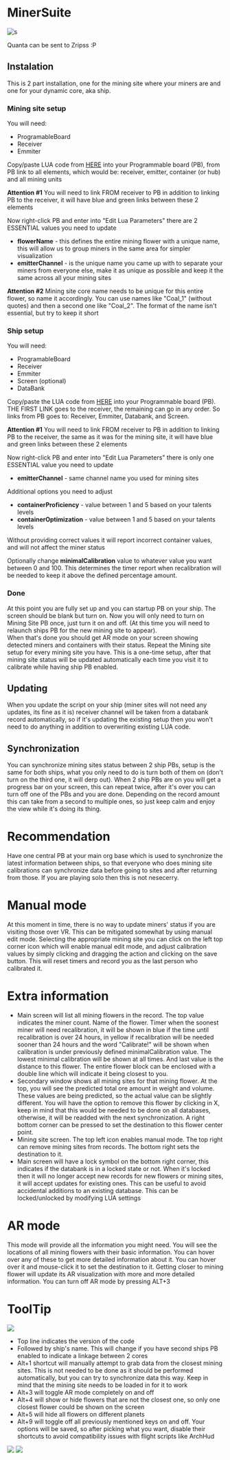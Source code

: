# MinerSuite

![s](MainScreen.jpg)

Quanta can be sent to Zripss :P

## Instalation

This is 2 part installation, one for the mining site where your miners are and one for your dynamic core, aka ship.

### Mining site setup
 You will need:
   * ProgramableBoard
   * Receiver
   * Emmiter

Copy/paste LUA code from [HERE](https://raw.githubusercontent.com/GcGoat/MinerSuite/main/MiningSiteLUA) into your Programmable board (PB), from PB link to all elements, which would be: receiver, emitter, container (or hub) and all mining units  

**Attention #1** You will need to link FROM receiver to PB in addition to linking PB to the receiver, it will have blue and green links between these 2 elements 

Now right-click PB and enter into "Edit Lua Parameters" there are 2 ESSENTIAL values you need to update
 * **flowerName** - this defines the entire mining flower with a unique name, this will allow us to group miners in the same area for simpler visualization
 * **emitterChannel** - is the unique name you came up with to separate your miners from everyone else, make it as unique as possible and keep it the same across all your mining sites  

**Attention #2** Mining site core name needs to be unique for this entire flower, so name it accordingly. You can use names like "Coal_1" (without quotes) and then a second one like "Coal_2". The format of the name isn't essential, but try to keep it short

### Ship setup
 You will need:
   * ProgramableBoard
   * Receiver
   * Emmiter
   * Screen (optional)
   * DataBank

Copy/paste the LUA code from [HERE](https://raw.githubusercontent.com/GcGoat/MinerSuite/main/ShipsPBLUA) into your Programmable board (PB). THE FIRST LINK goes to the receiver, the remaining can go in any order. So links from PB goes to: Receiver, Emmiter, Databank, and Screen.
  
**Attention #1** You will need to link FROM receiver to PB in addition to linking PB to the receiver, the same as it was for the mining site, it will have blue and green links between these 2 elements 
  
Now right-click PB and enter into "Edit Lua Parameters" there is only one ESSENTIAL value you need to update
 * **emitterChannel** - same channel name you used for mining sites
   
Additional options you need to adjust
* **containerProficiency** - value between 1 and 5 based on your talents levels
* **containerOptimization** - value between 1 and 5 based on your talents levels
  
Without providing correct values it will report incorrect container values, and will not affect the miner status
  
Optionally change **minimalCalibration** value to whatever value you want between 0 and 100. This determines the timer report when recalibration will be needed to keep it above the defined percentage amount. 

### Done
At this point you are fully set up and you can startup PB on your ship. The screen should be blank but turn on. Now you will only need to turn on Mining Site PB once, just turn it on and off. (At this time you will need to relaunch ships PB for the new mining site to appear).  
When that's done you should get AR mode on your screen showing detected miners and containers with their status. Repeat the Mining site setup for every mining site you have. This is a one-time setup, after that mining site status will be updated automatically each time you visit it to calibrate while having ship PB enabled. 

## Updating
When you update the script on your ship (miner sites will not need any updates, its fine as it is) receiver channel will be taken from a databank record automatically, so if it's updating the existing setup then you won't need to do anything in addition to overwriting existing LUA code. 

## Synchronization
  
You can synchronize mining sites status between 2 ship PBs, setup is the same for both ships, what you only need to do is turn both of them on (don't turn on the third one, it will derp out). When 2 ship PBs are on you will get a progress bar on your screen, this can repeat twice, after it's over you can turn off one of the PBs and you are done. Depending on the record amount this can take from a second to multiple ones, so just keep calm and enjoy the view while it's doing its thing.  

# Recommendation 
Have one central PB at your main org base which is used to synchronize the latest information between ships, so that everyone who does mining site calibrations can synchronize data before going to sites and after returning from those. If you are playing solo then this is not nesecerry. 

# Manual mode
At this moment in time, there is no way to update miners' status if you are visiting those over VR. This can be mitigated somewhat by using manual edit mode. Selecting the appropriate mining site you can click on the left top corner icon which will enable manual edit mode, and adjust calibration values by simply clicking and dragging the action and clicking on the save button. This will reset timers and record you as the last person who calibrated it. 

# Extra information
 * Main screen will list all mining flowers in the record. The top value indicates the miner count. Name of the flower. Timer when the soonest miner will need recalibration, it will be shown in blue if the time until recalibration is over 24 hours, in yellow if recalibration will be needed sooner than 24 hours and the word "Calibrate!" will be shown when calibration is under previously defined minimalCalibration value. The lowest minimal calibration will be shown at all times. And last value is the distance to this flower. The entire flower block can be enclosed with a double line which will indicate it being closest to you.
 * Secondary window shows all mining sites for that mining flower. At the top, you will see the predicted total ore amount in weight and volume. These values are being predicted, so the actual value can be slightly different. You will have the option to remove this flower by clicking in X, keep in mind that this would be needed to be done on all databases, otherwise, it will be readded with the next synchronization. A right bottom corner can be pressed to set the destination to this flower center point.
 * Mining site screen. The top left icon enables manual mode. The top right can remove mining sites from records. The bottom right sets the destination to it.
 * Main screen will have a lock symbol on the bottom right corner, this indicates if the databank is in a locked state or not. When it's locked then it will no longer accept new records for new flowers or mining sites, it will accept updates for existing ones. This can be useful to avoid accidental additions to an existing database. This can be locked/unlocked by modifying LUA settings


# AR mode
This mode will provide all the information you might need. You will see the locations of all mining flowers with their basic information. You can hover over any of these to get more detailed information about it. You can hover over it and mouse-click it to set the destination to it. Getting closer to mining flower will update its AR visualization with more and more detailed information. You can turn off AR mode by pressing ALT+3

# ToolTip
![](tooltip.jpg)
* Top line indicates the version of the code
* Followed by ship's name. This will change if you have second ships PB enabled to indicate a linkage between 2 cores
* Alt+1 shortcut will manually attempt to grab data from the closest mining sites. This is not needed to be done as it should be performed automatically, but you can try to synchronize data this way. Keep in mind that the mining site needs to be loaded in for it to work
* Alt+3 will toggle AR mode completely on and off
* Alt+4 will show or hide flowers that are not the closest one, so only one closest flower could be shown on the screen
* Alt+5 will hide all flowers on different planets
* Alt+9 will toggle off all previously mentioned keys on and off. Your options will be saved, so after picking what you want, disable their shortcuts to avoid compatibility issues with flight scripts like ArchHud


![](SubScreen.jpg)
![](MinerScreen.jpg)
